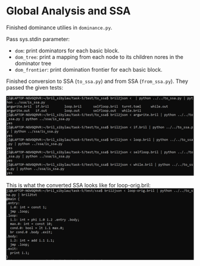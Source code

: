 # Global Analysis and SSA

Finished dominance utilies in `dominance.py`.  

Pass sys.stdin parameter:
 - `dom`: print dominators for each basic block.
 - `dom_tree`: print a mapping from each node to its children nores in the dominator tree
 - `dom_frontier`: print domination frontier for each basic block.

Finished conversion to SSA (`to_ssa.py`) and from SSA (`from_ssa.py`). They passed the given tests:

<img src="https://github.com/Sibylau/bril/blob/scratch/task-5/snapshots/to_ssa_test.PNG" width="600"> 

This is what the converted SSA looks like for loop-orig.bril:  
<img src="https://github.com/Sibylau/bril/blob/scratch/task-5/snapshots/loop_orig.PNG" width="600"> 
 

